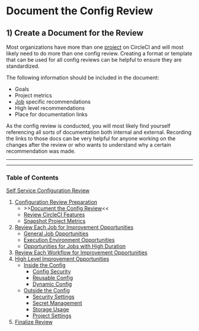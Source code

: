 # Document the Config Review

## 1) Create a Document for the Review

Most organizations have more than one [project](https://circleci.com/docs/glossary/#project) on CircleCI and will most likely need to do more than one config review. Creating a format or template that can be used for all config reviews can be helpful to ensure they are standardized.

The following information should be included in the document:
- Goals
- Project metrics
- [Job](https://circleci.com/docs/glossary/#job) specific recommendations
- High level recommendations
- Place for documentation links

As the config review is conducted, you will most likely find yourself referencing all sorts of documentation both internal and external. Recording the links to those docs can be very helpful for anyone working on the changes after the review or who wants to understand why a certain recommendation was made.

---

---

### Table of Contents

[Self Service Configuration Review](self_service_config_review.md)

1. [Configuration Review Preparation](review_preparation.md)
    - \>\>[Document the Config Review](document_review.md)<<
    - [Review CircleCI Features](review_features.md)
    - [Snapshot Project Metrics](snapshot_metrics.md)
2. [Review Each Job for Improvement Opportunities](\job_review.md)
    - [General Job Opportunities](\general_opportunities.md)
    - [Execution Environment Opportunities](\execution_environment.md)
    - [Opportunities for Jobs with High Duration](\high_duration.md)
3. [Review Each Workflow for Improvement Opportunities](workflow_review.md)
4. [High Level Improvement Opportunities](high_level_recommendations.md)
    - [Inside the Config](inside_config.md)
        - [Config Security](config_security.md)
        - [Reusable Config](reusable_config.md)
        - [Dynamic Config](dynamic_config.md)
    - [Outside the Config](outside_config.md)
        - [Security Settings](security_settings.md)
        - [Secret Management](secret_management.md)
        - [Storage Usage](storage_usage.md)
        - [Project Settings](project_settings.md)
5. [Finalize Review](finalize_review.md)
